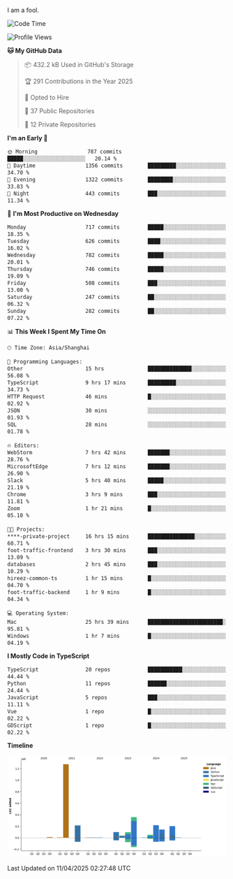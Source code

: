 I am a fool.

<!--START_SECTION:waka-->
![Code Time](http://img.shields.io/badge/Code%20Time-2%2C862%20hrs%2028%20mins-blue)

![Profile Views](http://img.shields.io/badge/Profile%20Views-0-blue)

**🐱 My GitHub Data** 

> 📦 432.2 kB Used in GitHub's Storage 
 > 
> 🏆 291 Contributions in the Year 2025
 > 
> 💼 Opted to Hire
 > 
> 📜 37 Public Repositories 
 > 
> 🔑 12 Private Repositories 
 > 
**I'm an Early 🐤** 

```text
🌞 Morning                787 commits         █████░░░░░░░░░░░░░░░░░░░░   20.14 % 
🌆 Daytime                1356 commits        █████████░░░░░░░░░░░░░░░░   34.70 % 
🌃 Evening                1322 commits        ████████░░░░░░░░░░░░░░░░░   33.83 % 
🌙 Night                  443 commits         ███░░░░░░░░░░░░░░░░░░░░░░   11.34 % 
```
📅 **I'm Most Productive on Wednesday** 

```text
Monday                   717 commits         █████░░░░░░░░░░░░░░░░░░░░   18.35 % 
Tuesday                  626 commits         ████░░░░░░░░░░░░░░░░░░░░░   16.02 % 
Wednesday                782 commits         █████░░░░░░░░░░░░░░░░░░░░   20.01 % 
Thursday                 746 commits         █████░░░░░░░░░░░░░░░░░░░░   19.09 % 
Friday                   508 commits         ███░░░░░░░░░░░░░░░░░░░░░░   13.00 % 
Saturday                 247 commits         ██░░░░░░░░░░░░░░░░░░░░░░░   06.32 % 
Sunday                   282 commits         ██░░░░░░░░░░░░░░░░░░░░░░░   07.22 % 
```


📊 **This Week I Spent My Time On** 

```text
🕑︎ Time Zone: Asia/Shanghai

💬 Programming Languages: 
Other                    15 hrs              ██████████████░░░░░░░░░░░   56.08 % 
TypeScript               9 hrs 17 mins       █████████░░░░░░░░░░░░░░░░   34.73 % 
HTTP Request             46 mins             █░░░░░░░░░░░░░░░░░░░░░░░░   02.92 % 
JSON                     30 mins             ░░░░░░░░░░░░░░░░░░░░░░░░░   01.93 % 
SQL                      28 mins             ░░░░░░░░░░░░░░░░░░░░░░░░░   01.78 % 

🔥 Editors: 
WebStorm                 7 hrs 42 mins       ███████░░░░░░░░░░░░░░░░░░   28.76 % 
MicrosoftEdge            7 hrs 12 mins       ███████░░░░░░░░░░░░░░░░░░   26.90 % 
Slack                    5 hrs 40 mins       █████░░░░░░░░░░░░░░░░░░░░   21.19 % 
Chrome                   3 hrs 9 mins        ███░░░░░░░░░░░░░░░░░░░░░░   11.81 % 
Zoom                     1 hr 21 mins        █░░░░░░░░░░░░░░░░░░░░░░░░   05.10 % 

🐱‍💻 Projects: 
****-private-project     16 hrs 15 mins      ███████████████░░░░░░░░░░   60.71 % 
foot-traffic-frontend    3 hrs 30 mins       ███░░░░░░░░░░░░░░░░░░░░░░   13.09 % 
databases                2 hrs 45 mins       ███░░░░░░░░░░░░░░░░░░░░░░   10.29 % 
hireez-common-ts         1 hr 15 mins        █░░░░░░░░░░░░░░░░░░░░░░░░   04.70 % 
foot-traffic-backend     1 hr 9 mins         █░░░░░░░░░░░░░░░░░░░░░░░░   04.34 % 

💻 Operating System: 
Mac                      25 hrs 39 mins      ████████████████████████░   95.81 % 
Windows                  1 hr 7 mins         █░░░░░░░░░░░░░░░░░░░░░░░░   04.19 % 
```

**I Mostly Code in TypeScript** 

```text
TypeScript               20 repos            ███████████░░░░░░░░░░░░░░   44.44 % 
Python                   11 repos            ██████░░░░░░░░░░░░░░░░░░░   24.44 % 
JavaScript               5 repos             ███░░░░░░░░░░░░░░░░░░░░░░   11.11 % 
Vue                      1 repo              █░░░░░░░░░░░░░░░░░░░░░░░░   02.22 % 
GDScript                 1 repo              █░░░░░░░░░░░░░░░░░░░░░░░░   02.22 % 
```



**Timeline**

![Lines of Code chart](https://raw.githubusercontent.com/VeejaLiu/VeejaLiu/master/assets/bar_graph.png)


 Last Updated on 11/04/2025 02:27:48 UTC
<!--END_SECTION:waka-->
